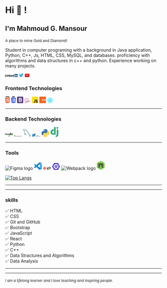 # Hi 👋 !

## I'm Mahmoud G. Mansour
<small style='font-size:12px;'>A place to mine Gold and Diamond! </small>

Student in computer programing with a background in Java application, Python, C++, Js, HTML, CSS, MySQL, and databases. proficiency with algorithms and data structures in c++ and python. Experience working on many projects.


<div>
<a href="https://www.linkedin.com/in/mahmoud-gamal-55a933166/" target="_blank"><img src='./linkedin.svg' alt='LinkedIn' width="8%"></a>
<a href="https://twitter.com/RoOne71"><img src='./twitter.svg' alt='Twitter' width="3%" title='@Asabeneh'></a>
<a href="" target="_blank"><img src='./youtube.svg' alt='YouTube' width="3%"></a>

</div>



### Frontend Technologies

<div>
  <img src ="./html-5.svg" alt="HTML5 logo" width="3%" title='HTML5'/>
  <img src ="./css-3.svg" alt="CSS3 logo" width="3%" title='CSS3'/>
  <img src ="./bootstrap.svg" alt="Bootstrap logo" width="4%" title='Bootstrap'/>
  <img src ="./sass.svg" alt="Sass logo" width="4%" title='Sass'/>
  <img src ="./javascript.svg" alt="JavaScript logo" width="4%" title='JavaScript'/>
  <img src ="./es6.svg" alt="ES6 logo" width="4%" title='ES6'/>

  <img src ="./react.svg" alt="react logo" width="4%" title='React'/>

<div> 
 
 --- 
 

### Backend Technologies

<div>
  <img src ="./nodejs.svg" alt="Node logo" width="5%" title='Nodejs'/>

  <img src ="./mongodb.svg" alt="D3 logo" width="5%" title='MongoDB'/>
  <img src ="./mysql.svg" alt="mysql logo" width="5%" title='MYSQL'/>
  <img src ="./sqlite.svg" alt="sqlite logo" width="5%" title='sqlite'/>
  <img src ="./python.svg" alt="Python logo" width="5%" title='Python'/>

  <img src ="./django.svg" alt="Django logo" width="5%" title='Django'/>
</div>
 
  --- 
 

### Tools

<div>
  <img src ="https://upload.wikimedia.org/wikipedia/commons/a/af/Adobe_Photoshop_CC_icon.svg" alt="Figma logo" width="5%" title='Figma'/>
  <img src ="./visual-studio-code.svg" alt="VS Code logo" width="5%" title='Visual Studio Code'/>
  <img src ="./git.svg" alt="Git logo" width="5%" title='Git'/>
  <img src ="./eslint.svg" alt="ESLint logo" width="5%" title='ESLint'/>
  <img src ="https://upload.wikimedia.org/wikipedia/commons/1/1d/PyCharm_Icon.svg" alt="Webpack logo" width="5%" title='Webpack'/>
  <img src ="./nodemon.svg" alt="Nodemon logo" width="5%" title='Nodemon'/> 
</div>
  
[![Top Langs](https://github-readme-stats.vercel.app/api/top-langs/?username=roone858&layout)](https://github.com/asabeneh/github-readme-stats)
 
  
  --- 
  
  --- 
 
 
  
 ### skills
  
✅ HTML <br />
✅ CSS <br />
✅ Git and GitHub <br />
✅ Bootstrap <br />
✅ JavaScript <br />
✅ React <br />
✅ Python <br />
✅ C++ <br />
✅ Data Stractures and Algorithms<br />
✅ Data Analysis <br />

  
 ---
  


<!-- ## Tech Stacks
- MEEN Stack
- MERN Stack
- JAM Stack
- MRF Stack
 -->

---
<small> _I am a lifelong learner and I love teaching and inspiring people_. </small>
